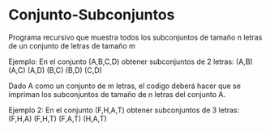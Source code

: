 # Conjunto-Subconjuntos
Programa recursivo que muestra todos los subconjuntos de tamaño n letras de un conjunto de letras de tamaño m

Ejemplo: 
          En el conjunto (A,B,C,D) obtener subconjuntos de 2 letras: (A,B) (A,C) (A,D) (B,C) (B,D) (C,D)
         
Dado A como un conjunto de m letras, el codigo deberá hacer que se impriman los subconjuntos de tamaño de n letras del conjunto A.
          
Ejemplo 2:
          En el conjunto (F,H,A,T) obtener subconjuntos de 3 letras: (F,H,A) (F,H,T) (F,A,T) (H,A,T) 

